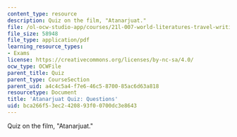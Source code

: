 ```yaml
---
content_type: resource
description: Quiz on the film, "Atanarjuat."
file: /ol-ocw-studio-app/courses/21l-007-world-literatures-travel-writing-fall-2008/bca266f53ec2420893f00700dc3e8643_quiz_questions.pdf
file_size: 58948
file_type: application/pdf
learning_resource_types:
- Exams
license: https://creativecommons.org/licenses/by-nc-sa/4.0/
ocw_type: OCWFile
parent_title: Quiz
parent_type: CourseSection
parent_uid: a4c4c5a4-f7e6-46c5-8700-85ac6d63a818
resourcetype: Document
title: 'Atanarjuat Quiz: Questions'
uid: bca266f5-3ec2-4208-93f0-0700dc3e8643
---
```

Quiz on the film, "Atanarjuat."
